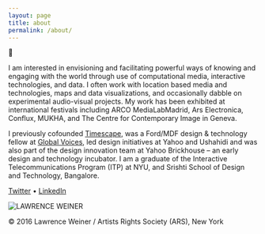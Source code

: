 ```yaml
---
layout: page
title: about
permalink: /about/
---
```


👋

I am interested in envisioning and facilitating powerful ways of knowing and engaging with the world through use of computational media, interactive technologies, and data. I often work with location based media and technologies, maps and data visualizations, and occasionally dabble on experimental audio-visual projects. My work has been exhibited at international festivals including ARCO MediaLabMadrid, Ars Electronica, Conflux, MUKHA, and The Centre for Contemporary Image in Geneva.

I previously cofounded [Timescape](https://timescape.io), was a Ford/MDF design & technology fellow at [Global Voices](https://globalvoices.org/), led design initiatives at Yahoo and Ushahidi and was also part of the design innovation team at Yahoo Brickhouse – an early design and technology incubator. I am a graduate of the Interactive Telecommunications Program (ITP) at NYU, and Srishti School of Design and Technology, Bangalore. 

[Twitter](https://twitter.com/voybhav) • [LinkedIn](https://in.linkedin.com/in/vbhawsar)

![LAWRENCE WEINER](http://www.moma.org/media/W1siZiIsIjIyMzczNiJdLFsicCIsImNvbnZlcnQiLCItcmVzaXplIDIwMDB4MjAwMFx1MDAzZSJdXQ.jpg?sha=6c7cf1ac26853b50)

© 2016 Lawrence Weiner / Artists Rights Society (ARS), New York
